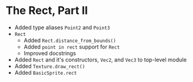# The Rect, Part II

- Added type aliases `Point2` and `Point3`
- `Rect`
    - Added `Rect.distance_from_bounds()`
    - Added `point in rect` support for `Rect`
    - Improved docstrings
- Added `Rect` and it's constructors, `Vec2`, and `Vec3` to top-level module
- Added `Texture.draw_rect()`
- Added `BasicSprite.rect`

